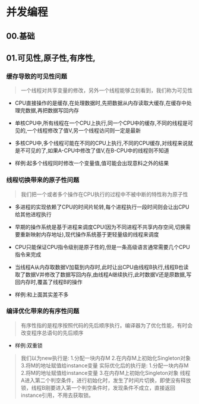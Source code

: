
# 并发编程

## 00.基础

## 01.可见性,原子性,有序性,
### 缓存导致的可见性问题
> 一个线程对共享变量的修改，另外一个线程能够立刻看到，我们称为可见性
* CPU直接操作的是缓存,在处理数据时,先把数据从内存读取大缓存,在缓存中处理完数据,再把数据写回内存
* 单核CPU中,所有线程在一个CPU上执行,同一个CPU中的缓存,不同的线程是可见的,一个线程修改了值V,另一个线程访问则一定是最新
* 多核CPU中,多个线程可能在不同的CPU上执行,不同的CPU缓存,对线程来说就是不可见的了,如果A-CPU中修改了值V,在B-CPU中的线程则不知道

* 样例:起多个线程同时修改一个变量值,值可能会出现意料之外的结果
  
### 线程切换带来的原子性问题
> 我们把一个或者多个操作在CPU执行的过程中不被中断的特性称为原子性
* 多进程的实现依赖了CPU的时间片轮转,每个进程执行一段时间则会让出CPU给其他进程执行
* 早期的操作系统是基于进程来调度CPU(因为不同进程不共享内存空间,切换需要重新映射内存地址),现代操作系统基于更轻量级的线程来调度
* CPU只能保证CPU指令级别是原子性的,但是一条高级语言通常需要几个CPU指令来完成
* 当线程A从内存取数据V加载到内存时,此时让出CPU由线程B执行,线程B也读取了数据V并修改了数据写回内存,由线程A继续执行,此时数据V还是原数据,写回内存时,覆盖了线程B的操作

* 样例:和上面其实差不多

### 编译优化带来的有序性问题
> 有序性指的是程序按照代码的先后顺序执行。编译器为了优化性能，有时会改变程序总语句的先后顺序

* 样例:双重锁
> 我们以为new执行是:
> 1.分配一块内存M 
> 2.在内存M上初始化Singleton对象 
> 3.将M的地址赋值给instance变量
> 实际优化后的执行是:
> 1.分配一块内存M 
> 2.将M的地址赋值给instance变量 
> 3.在内存M上初始化Singleton对象
> 线程A进入第二个判空条件，进行初始化时，发生了时间片切换，即使没有释放锁，线程B刚要进入第一个判空条件时，发现条件不成立，直接返回instance引用，不用去获取锁。

## 